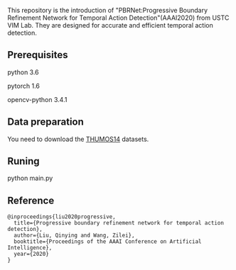 This repository is the introduction of "PBRNet:Progressive Boundary Refinement Network for Temporal Action Detection"(AAAI2020) from USTC VIM Lab. They are designed for accurate and efficient temporal action detection.

## Prerequisites
python 3.6

pytorch 1.6

opencv-python 3.4.1

## Data preparation
You need to download the [THUMOS14](http://crcv.ucf.edu/THUMOS14/) datasets.

## Runing
python main.py

## Reference
```
@inproceedings{liu2020progressive,
  title={Progressive boundary refinement network for temporal action detection},
  author={Liu, Qinying and Wang, Zilei},
  booktitle={Proceedings of the AAAI Conference on Artificial Intelligence},
  year={2020}
}
```

